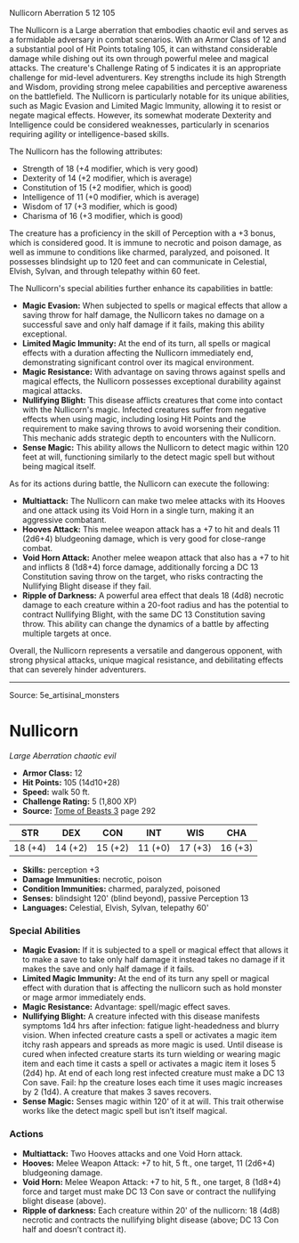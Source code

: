 <MonsterName/>Nullicorn</MonsterName>
<CreatureType/>Aberration</CreatureType>
<CR/>5</CR>
<AC/>12</AC>
<HP/>105</HP>
<summary>The Nullicorn is a Large aberration that embodies chaotic evil and serves as a formidable adversary in combat scenarios. With an Armor Class of 12 and a substantial pool of Hit Points totaling 105, it can withstand considerable damage while dishing out its own through powerful melee and magical attacks. The creature's Challenge Rating of 5 indicates it is an appropriate challenge for mid-level adventurers. Key strengths include its high Strength and Wisdom, providing strong melee capabilities and perceptive awareness on the battlefield. The Nullicorn is particularly notable for its unique abilities, such as Magic Evasion and Limited Magic Immunity, allowing it to resist or negate magical effects. However, its somewhat moderate Dexterity and Intelligence could be considered weaknesses, particularly in scenarios requiring agility or intelligence-based skills.</summary>

<detail>

The Nullicorn has the following attributes: 
- Strength of 18 (+4 modifier, which is very good)
- Dexterity of 14 (+2 modifier, which is average)
- Constitution of 15 (+2 modifier, which is good)
- Intelligence of 11 (+0 modifier, which is average)
- Wisdom of 17 (+3 modifier, which is good)
- Charisma of 16 (+3 modifier, which is good)

The creature has a proficiency in the skill of Perception with a +3 bonus, which is considered good. It is immune to necrotic and poison damage, as well as immune to conditions like charmed, paralyzed, and poisoned. It possesses blindsight up to 120 feet and can communicate in Celestial, Elvish, Sylvan, and through telepathy within 60 feet.

The Nullicorn's special abilities further enhance its capabilities in battle:
- **Magic Evasion:** When subjected to spells or magical effects that allow a saving throw for half damage, the Nullicorn takes no damage on a successful save and only half damage if it fails, making this ability exceptional.
- **Limited Magic Immunity:** At the end of its turn, all spells or magical effects with a duration affecting the Nullicorn immediately end, demonstrating significant control over its magical environment.
- **Magic Resistance:** With advantage on saving throws against spells and magical effects, the Nullicorn possesses exceptional durability against magical attacks.
- **Nullifying Blight:** This disease afflicts creatures that come into contact with the Nullicorn's magic. Infected creatures suffer from negative effects when using magic, including losing Hit Points and the requirement to make saving throws to avoid worsening their condition. This mechanic adds strategic depth to encounters with the Nullicorn.
- **Sense Magic:** This ability allows the Nullicorn to detect magic within 120 feet at will, functioning similarly to the detect magic spell but without being magical itself.

As for its actions during battle, the Nullicorn can execute the following:
- **Multiattack:** The Nullicorn can make two melee attacks with its Hooves and one attack using its Void Horn in a single turn, making it an aggressive combatant.
- **Hooves Attack:** This melee weapon attack has a +7 to hit and deals 11 (2d6+4) bludgeoning damage, which is very good for close-range combat.
- **Void Horn Attack:** Another melee weapon attack that also has a +7 to hit and inflicts 8 (1d8+4) force damage, additionally forcing a DC 13 Constitution saving throw on the target, who risks contracting the Nullifying Blight disease if they fail.
- **Ripple of Darkness:** A powerful area effect that deals 18 (4d8) necrotic damage to each creature within a 20-foot radius and has the potential to contract Nullifying Blight, with the same DC 13 Constitution saving throw. This ability can change the dynamics of a battle by affecting multiple targets at once.

Overall, the Nullicorn represents a versatile and dangerous opponent, with strong physical attacks, unique magical resistance, and debilitating effects that can severely hinder adventurers.</detail>



---

Source: 5e_artisinal_monsters

# Nullicorn

*Large* *Aberration* *chaotic evil*

- **Armor Class:** 12
- **Hit Points:** 105 (14d10+28)
- **Speed:** walk 50 ft.
- **Challenge Rating:** 5 (1,800 XP)
- **Source:** [Tome of Beasts 3](https://koboldpress.com/kpstore/product/tome-of-beasts-3-for-5th-edition/) page 292

| STR | DEX | CON | INT | WIS | CHA |
| --- | --- | --- | --- | --- | --- |
| 18 (+4) | 14 (+2) | 15 (+2) | 11 (+0) | 17 (+3) | 16 (+3) |

- **Skills:** perception +3
- **Damage Immunities:** necrotic, poison
- **Condition Immunities:** charmed, paralyzed, poisoned
- **Senses:** blindsight 120' (blind beyond), passive Perception 13
- **Languages:** Celestial, Elvish, Sylvan, telepathy 60'

### Special Abilities

- **Magic Evasion:** If it is subjected to a spell or magical effect that allows it to make a save to take only half damage it instead takes no damage if it makes the save and only half damage if it fails.
- **Limited Magic Immunity:** At the end of its turn any spell or magical effect with duration that is affecting the nullicorn such as hold monster or mage armor immediately ends.
- **Magic Resistance:** Advantage: spell/magic effect saves.
- **Nullifying Blight:** A creature infected with this disease manifests symptoms 1d4 hrs after infection: fatigue light-headedness and blurry vision. When infected creature casts a spell or activates a magic item itchy rash appears and spreads as more magic is used. Until disease is cured when infected creature starts its turn wielding or wearing magic item and each time it casts a spell or activates a magic item it loses 5 (2d4) hp. At end of each long rest infected creature must make a DC 13 Con save. Fail: hp the creature loses each time it uses magic increases by 2 (1d4). A creature that makes 3 saves recovers.
- **Sense Magic:** Senses magic within 120' of it at will. This trait otherwise works like the detect magic spell but isn’t itself magical.

### Actions

- **Multiattack:** Two Hooves attacks and one Void Horn attack.
- **Hooves:** Melee Weapon Attack: +7 to hit, 5 ft., one target, 11 (2d6+4) bludgeoning damage.
- **Void Horn:** Melee Weapon Attack: +7 to hit, 5 ft., one target, 8 (1d8+4) force and target must make DC 13 Con save or contract the nullifying blight disease (above). 
- **Ripple of darkness:** Each creature within 20' of the nullicorn: 18 (4d8) necrotic and contracts the nullifying blight disease (above; DC 13 Con half and doesn’t contract it).




